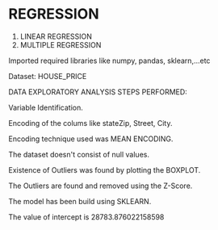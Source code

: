 # REGRESSION
1. LINEAR REGRESSION
2. MULTIPLE REGRESSION 

Imported required libraries like numpy, pandas, sklearn,...etc

Dataset: HOUSE_PRICE

DATA EXPLORATORY ANALYSIS STEPS PERFORMED:

Variable Identification.

Encoding of the colums like stateZip, Street, City.

Encoding technique used was MEAN ENCODING.

The dataset doesn't consist of null values.

Existence of Outliers was found by plotting the BOXPLOT.

The Outliers are found and removed using the Z-Score.

The model has been build using SKLEARN.

The value of intercept is 28783.876022158598
